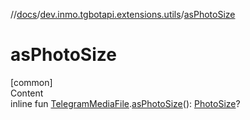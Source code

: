 //[docs](../../index.md)/[dev.inmo.tgbotapi.extensions.utils](index.md)/[asPhotoSize](as-photo-size.md)



# asPhotoSize  
[common]  
Content  
inline fun [TelegramMediaFile](../dev.inmo.tgbotapi.types.files.abstracts/-telegram-media-file/index.md).[asPhotoSize](as-photo-size.md)(): [PhotoSize](../dev.inmo.tgbotapi.types.files/-photo-size/index.md)?  



